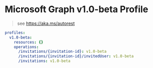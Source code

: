 # Microsoft Graph v1.0-beta Profile

> see https://aka.ms/autorest

``` yaml
profiles:
  v1.0-beta:
    resources: {}
    operations:
      /invitations/{invitation-id}: v1.0-beta
      /invitations/{invitation-id}/invitedUser: v1.0-beta
      /invitations: v1.0-beta

```
